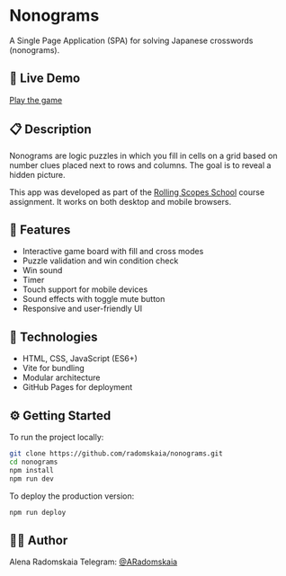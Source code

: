# Nonograms

A Single Page Application (SPA) for solving Japanese crosswords (nonograms).

## 🔗 Live Demo

[Play the game](https://radomskaia.github.io/nonograms/)

## 📋 Description

Nonograms are logic puzzles in which you fill in cells on a grid based on number clues placed next to rows and columns. The goal is to reveal a hidden picture.

This app was developed as part of the [Rolling Scopes School](https://github.com/rolling-scopes-school/tasks/tree/master/tasks/nonograms) course assignment. It works on both desktop and mobile browsers.

## 🚀 Features

- Interactive game board with fill and cross modes
- Puzzle validation and win condition check
- Win sound
- Timer
- Touch support for mobile devices
- Sound effects with toggle mute button
- Responsive and user-friendly UI

## 🧰 Technologies

- HTML, CSS, JavaScript (ES6+)
- Vite for bundling
- Modular architecture
- GitHub Pages for deployment

## ⚙️ Getting Started

To run the project locally:

```bash
git clone https://github.com/radomskaia/nonograms.git
cd nonograms
npm install
npm run dev
```

To deploy the production version:

```bash
npm run deploy
```

## 👩‍💻 Author

Alena Radomskaia
Telegram: [@ARadomskaia](https://t.me/ARadomskaia)
